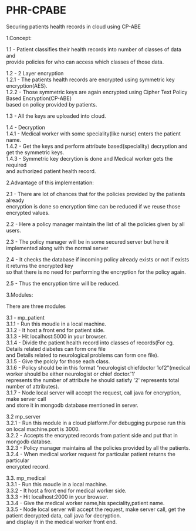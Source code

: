# PHR-CPABE
Securing patients health records in cloud using CP-ABE

1.Concept:  
    
1.1 - Patient classifies their health records into number of classes of data and   
provide policies for who can access which classes of those data.  
    
1.2 - 2 Layer encryption  
  1.2.1 - The patients health records are encrypted using symmetric key encryption(AES).  
  1.2.2 - Those symmetric keys are again encrypted using Cipher Text Policy Based Encryption(CP-ABE)   
  based on policy provided by patients.  
    
1.3 - All the keys are uploaded into cloud.  
    
1.4 - Decryption  
  1.4.1 - Medical worker with some speciality(like nurse) enters the patient name.  
  1.4.2 - Get the keys and perform attribute based(speciality) decryption and  
  get the symmetric keys.  
  1.4.3 - Symmetric key decrytion is done and Medical worker gets the required   
  and authorized patient health record.  
     
   
   
2.Advantage of this implementation:  
           
  2.1 - There are lot of chances that for the policies provided by the patients already  
  encryption is done so encryption time can be reduced if we reuse those encrypted values.  
    
  2.2 - Here a policy manager maintain the list of all the policies given by all users.  
    
  2.3 - The policy manager will be in some secured server but here it implemented along with the normal server  
    
  2.4 - It checks the database if incoming policy already exists or not if exists it returns the encrypted key  
  so that there is no need for performing the encryption for the policy again.  
    
  2.5 - Thus the encryption time will be reduced.  
    
    
    
3.Modules:  
      
  There are three modules   
     
  3.1 - mp_patient  
    3.1.1 - Run this moudle in a local machine.  
    3.1.2 - It host a front end for patient side.  
    3.1.3 - Hit localhost:5000 in your browser.  
    3.1.4 - Divide the patient health record into classes of records(For eg. Details related diabetes can form one file  
    and Details related to neurological problems can form one file).  
    3.1.5 - Give the polciy for those each class.  
    3.1.6 - Policy should be in this format "neurologist chiefdoctor 1of2"(medical worker should be either neurologist or chief doctor.'1'   
    represents the number of attribute he should satisfy '2' represents total number of attributes).  
    3.1.7 - Node local server will accept the request, call java for encryption, make server call  
    and store it in mongodb database mentioned in server.  
            
  3.2 mp_server  
    3.2.1 - Run this module in a cloud platform.For debugging purpose run this on local machine.port is 3000.  
    3.2.2 - Accepts the encrypted records from patient side and put that in mongodb databse.  
    3.2.3 - Policy manager maintains all the policies provided by all the patients.  
    3.2.4 - When medical worker request for particular patient returns the particular  
    encrypted record.  
             
  3.3. mp_medical    
    3.3.1 - Run this moudle in a local machine.  
    3.3.2 - It host a front end for medical worker side.  
    3.3.3 - Hit localhost:2000 in your browser.  
    3.3.4 - Give the medical worker name,his speciality,patient name.  
    3.3.5 - Node local server will accept the request, make server call, get the patient decrypted data, call java for decryption.   
    and display it in the medical worker front end.  
  

